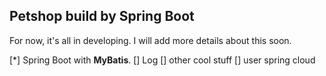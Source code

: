 ## Petshop build by Spring Boot

For now, it's all in developing. I will add more details about this soon.

  [*] Spring Boot with **MyBatis**.
  []  Log
  []  other cool stuff
  []  user spring cloud

